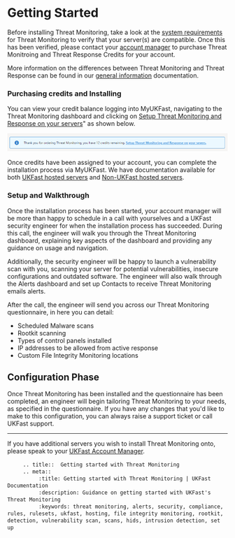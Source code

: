 
# Getting Started

Before installing Threat Monitoring, take a look at the [system requirements](https://docs.ukfast.co.uk/security/threatmonitoring/system-requirements.html) for Threat Monitoring to verify that your server(s) are compatible. Once this has been verified, please contact your [account manager](https://portal.ans.co.uk/account/your-account-manager.php) to purchase Threat Monitroing and Threat Response Credits for your account.

More information on the differences between Threat Monitoring and Threat Response can be found in our [general information](https://docs.ukfast.co.uk/security/threatmonitoring/general-information.html) documentation.

### Purchasing credits and Installing

You can view your credit balance logging into MyUKFast, navigating to the Threat Monitoring dashboard and clicking on [Setup Threat Monitoring and Response on your servers](https://portal.ans.co.uk/threat-monitoring/configuration)" as shown below.

![credits-remaining](files/setup-banner.png)

Once credits have been assigned to your account, you can complete the installation process via MyUKFast. We have documentation available for both [UKFast hosted servers](https://docs.ukfast.co.uk/security/threatmonitoring/ukfast-hosted-install.html) and [Non-UKFast hosted servers](https://docs.ukfast.co.uk/security/threatmonitoring/non-ukfast-install.html).

### Setup and Walkthrough

Once the installation process has been started, your account manager will be more than happy to schedule in a call with yourselves and a UKFast security engineer for when the installation process has succeeded. During this call, the engineer will walk you through the Threat Monitoring dashboard, explaining key aspects of the dashboard and providing any guidance on usage and navigation.

Additionally, the security engineer will be happy to launch a vulnerability scan with you, scanning your server for potential vulnerabilities, insecure configurations and outdated software. The engineer will also walk through the Alerts dashboard and set up Contacts to receive Threat Monitoring emails alerts.

After the call, the engineer will send you across our Threat Monitoring questionnaire, in here you can detail:

* Scheduled Malware scans
* Rootkit scanning
* Types of control panels installed
* IP addresses to be allowed from active response
* Custom File Integrity Monitoring locations

## Configuration Phase

Once Threat Monitoring has been installed and the questionnaire has been completed, an engineer will begin tailoring Threat Monitoring to your needs, as specified in the questionnaire. If you have any changes that you'd like to make to this configuration, you can always raise a support ticket or call UKFast support.

---

If you have additional servers you wish to install Threat Monitoring onto, please speak to your [UKFast Account Manager](https://portal.ans.co.uk/account/your-account-manager.php).

```eval_rst
     .. title::  Getting started with Threat Monitoring
     .. meta::
          :title: Getting started with Threat Monitoring | UKFast Documentation
          :description: Guidance on getting started with UKFast's Threat Monitoring
          :keywords: threat monitoring, alerts, security, compliance, rules, rulesets, ukfast, hosting, file integrity monitoring, rootkit, detection, vulnerability scan, scans, hids, intrusion detection, set up

